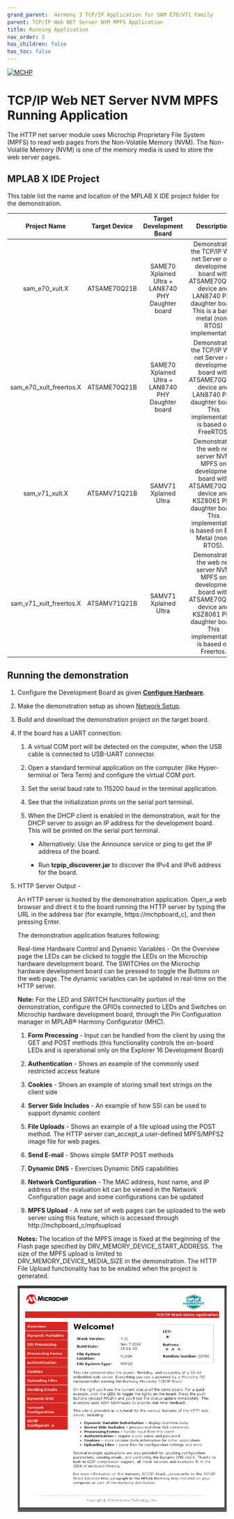 ```yaml
---
grand_parent:  Harmony 3 TCP/IP Application for SAM E70/V71 Family
parent: TCP/IP Web NET Server NVM MPFS Application
title: Running Application
nav_order: 3
has_children: false
has_toc: false
---
```

[![MCHP](https://www.microchip.com/ResourcePackages/Microchip/assets/dist/images/logo.png)](https://www.microchip.com)

# TCP/IP Web NET Server NVM MPFS Running Application

The HTTP net server module uses Microchip Proprietary File System (MPFS) to read web pages from the Non-Volatile Memory (NVM). The Non-Volatile Memory (NVM) is one of the memory media is used to store the web server pages.

## MPLAB X IDE Project
This table list the name and location of the MPLAB X IDE project folder for the demonstration.

|Project Name|  Target Device|  Target Development Board | Description  |
|:-------------:|:---------:|:---------:|:---------:|
|sam_e70_xult.X | ATSAME70Q21B | SAME70 Xplained Ultra + LAN8740 PHY Daughter board |Demonstrates the TCP/IP Web net Server on a development board with ATSAME70Q21B device and LAN8740 PHY daughter board. This is a bare-metal (non-RTOS) implementation.  |
|sam_e70_xult_freertos.X | ATSAME70Q21B | SAME70 Xplained Ultra + LAN8740 PHY Daughter board | Demonstrates the TCP/IP Web net Server on development board with ATSAME70Q21B device and LAN8740 PHY daughter board. This implementation is based on FreeRTOS. |
|sam_v71_xult.X | ATSAMV71Q21B | SAMV71 Xplained Ultra | Demonstrates the web net server NVM MPFS on development board with ATSAME70Q21B device and KSZ8061 PHY daughter board. This implementation is based on Bare Metal (non-RTOS).  |
|sam_v71_xult_freertos.X | ATSAMV71Q21B | SAMV71 Xplained Ultra | Demonstrates the web net server NVM MPFS on development board with ATSAME70Q21B device and KSZ8061 PHY daughter board. This implementation is based on Freertos.  |


## Running the demonstration

1. Configure the Development Board as given  **[Configure Hardware](readme_hardware_configuration.md)**.

2. Make the demonstration setup as shown [Network Setup](../../readme.md).

3. Build and download the demonstration project on the target board.

4. If the board has a UART connection:

    1. A virtual COM port will be detected on the computer, when the USB cable is connected to USB-UART connector.

    2. Open a standard terminal application on the computer (like Hyper-terminal or Tera Term) and configure the virtual COM port.

    3. Set the serial baud rate to 115200 baud in the terminal application.

    4. See that the initialization prints on the serial port terminal.

    5. When the DHCP client is enabled in the demonstration, wait for the DHCP server to assign an IP address for the development board. This will be printed on the serial port terminal.

		* Alternatively: Use the Announce service or ping to get the IP address of the board.

        * Run **tcpip_discoverer.jar** to discover the IPv4 and IPv6 address for the board.
        
6. HTTP Server Output -

    An HTTP server is hosted by the demonstration application. Open_a web browser and direct it to the board running the HTTP server by typing the URL in the address bar (for example, https://mchpboard_c), and then pressing Enter. 

    The demonstration application features following: 

    Real-time Hardware Control and Dynamic Variables - On the Overview page the LEDs can be clicked to toggle the LEDs on the Microchip hardware development board. The SWITCHes on the Microchip hardware development board can be pressed to toggle the Buttons on the web page. The dynamic variables can be updated in real-time on the HTTP server. 

    **Note:**  For the LED and SWITCH functionality portion of the demonstration, configure the GPIOs connected to LEDs and Switches on Microchip hardware development board, through the Pin Configuration manager in MPLAB® Harmony Configurator (MHC).  

    1. **Form Processing** - Input can be handled from the client by using the GET and POST methods (this functionality controls the on-board LEDs and is operational only on the Explorer 16 Development Board)

    2. **Authentication** - Shows an example of the commonly used restricted access feature 
    
    3. **Cookies** - Shows an example of storing small text strings on the client side 

    4. **Server Side Includes** - An example of how SSI can be used to support dynamic content 

    5. **File Uploads** - Shows an example of a file upload using the POST method. The HTTP server can_accept_a user-defined MPFS/MPFS2 image file for web pages. 
    
    6. **Send E-mail** - Shows simple SMTP POST methods 

    7. **Dynamic DNS** - Exercises Dynamic DNS capabilities 
    
    8. **Network Configuration** - The MAC address, host name, and IP address of the evaluation kit can be viewed in the Network Configuration page and some configurations can be updated 
    
    9. **MPFS Upload** - A new set of web pages can be uploaded to the web server using this feature, which is accessed through http://mchpboard_c/mpfsupload 

    **Notes:**  The location of the MPFS image is fixed at the beginning of the Flash page specified by DRV_MEMORY_DEVICE_START_ADDRESS. The size of the MPFS upload is limited to DRV_MEMORY_DEVICE_MEDIA_SIZE in the demonstration. 
    The HTTP File Upload functionality has to be enabled when the project is generated. 
  
    ![tcpip_web_net_server_project](images/web_net_server.png)

